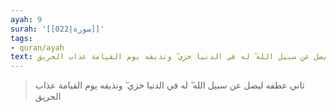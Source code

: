 ```yaml
---
ayah: 9
surah: '[[022|سورة]]'
tags:
- quran/ayah
text: ثاني عطفه ليضل عن سبيل الله ۖ له في الدنيا خزي ۖ ونذيقه يوم القيامة عذاب الحريق
---
```

> ثاني عطفه ليضل عن سبيل الله ۖ له في الدنيا خزي ۖ ونذيقه يوم القيامة عذاب الحريق
